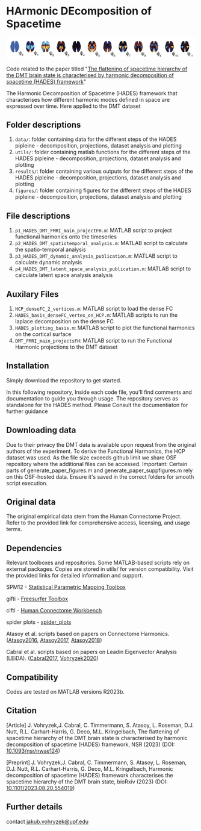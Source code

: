# HArmonic DEcomposition of Spacetime

![cover](HADES_front_github.png)

Code related to the paper titled "[The flattening of spacetime hierarchy of the DMT brain state is characterised by harmonic decomposition of spacetime (HADES) framework](https://academic.oup.com/nsr/advance-article/doi/10.1093/nsr/nwae124/7640873)"

The Harmonic Decomposition of Spacetime (HADES) framework that characterises how different harmonic modes defined in space are expressed over time. Here applied to the DMT dataset

## Folder descriptions

1. `data/`: folder containing data for the different steps of the HADES pipleine - decomposition, projections, dataset analysis and plotting
2. `utils/`: folder containing matlab functions for the different steps of the HADES pipleine - decomposition, projections, dataset analysis and plotting
3. `results/`: folder containing various outputs for the different steps of the HADES pipleine - decomposition, projections, dataset analysis and plotting
4. `figures/`: folder containing figures for the different steps of the HADES pipleine - decomposition, projections, dataset analysis and plotting

## File descriptions


1. `p1_HADES_DMT_FMRI_main_projectFH.m`: MATLAB script to project functional harmonics onto the timeseries
2. `p2_HADES_DMT_spatiotemporal_analysis.m`: MATLAB script to calculate the spatio-temporal analysis
3. `p3_HADES_DMT_dynamic_analysis_publication.m`: MATLAB script to calculate dynamic analysis
4. `p4_HADES_DMT_latent_space_analysis_publication.m`: MATLAB script to calculate latent space analysis analysis

## Auxilary Files
1. `HCP_denseFC_2_vertices.m`: MATLAB script to load the dense FC
2. `HADES_basis_denseFC_vertex_on_HCP.m`: MATLAB scripts to run the laplace decomposition on the dense FC
3. `HADES_plotting_basis.m`: MATLAB script to plot the functional harmonics on the cortical surface
4. `DMT_FMRI_main_projectsFH`: MATLAB script to run the Functional Harmonic projections to the DMT dataset

## Installation
Simply download the repository to get started. 

In this following repository,
Inside each code file, you'll find comments and documentation to guide you through usage.
The repository serves as standalone for the HADES method. Please Consult the documentiaton for further guidance

## Downloading data
Due to their privacy the DMT data is available upon request from the original authors of the experiment.
To derive the Functional Harmonics, the HCP dataset was used. As the file size exceeds github limit we share OSF repository where the additional files can be accessed.
Important: Certain parts of generate_paper_figures.m and generate_paper_suppfigures.m rely on this OSF-hosted data. Ensure it's saved in the correct folders for smooth script execution.

## Original data
The original empirical data stem from the Human Connectome Project. Refer to the provided link for comprehensive access, licensing, and usage terms.
## Dependencies
Relevant toolboxes and repositories. Some MATLAB-based scripts rely on external packages. Copies are stored in utils/ for version compatibility. Visit the provided links for detailed information and support.

SPM12        - [Statistical Parametric Mapping Toolbox](https://www.fil.ion.ucl.ac.uk/spm/software/spm12/)

gifti        - [Freesurfer Toolbox](https://surfer.nmr.mgh.harvard.edu/fswiki/GIfTI)

cifti        - [Human Connectome Workbench](https://www.humanconnectome.org/software/workbench-command/-cifti-help)

spider plots - [spider_plots](https://uk.mathworks.com/matlabcentral/fileexchange/59561-spider_plot)

Atasoy et al. scripts based on papers on Connectome Harmonics. ([Atasoy2016](https://www.nature.com/articles/ncomms10340), [Atasoy2017](https://doi.org/10.1038/s41598-017-17546-0), [Atasoy2018](https://doi.org/10.1016/bs.pbr.2018.08.009))

Cabral et al. scripts based on papers on Leadin Eigenvector Analysis (LEiDA). ([Cabral2017](https://www.nature.com/articles/s41598-017-05425-7), [Vohryzek2020](https://www.frontiersin.org/articles/10.3389/fnsys.2020.00020/full))

## Compatibility
Codes are tested on MATLAB versions R2023b.

## Citation
[Article] J. Vohryzek,J. Cabral, C. Timmermann, S. Atasoy, L. Roseman, D.J. Nutt, R.L. Carhart-Harris, G. Deco, M.L. Kringelbach, The flattening of spacetime hierarchy of the DMT brain state is characterised by harmonic decomposition of spacetime (HADES) framework, NSR (2023) (DOI: [10.1093/nsr/nwae124](https://academic.oup.com/nsr/advance-article/doi/10.1093/nsr/nwae124/7640873))

[Preprint] J. Vohryzek,J. Cabral, C. Timmermann, S. Atasoy, L. Roseman, D.J. Nutt, R.L. Carhart-Harris, G. Deco, M.L. Kringelbach, Harmonic decomposition of spacetime (HADES) framework characterises the spacetime hierarchy of the DMT brain state, bioRxiv (2023) (DOI: [10.1101/2023.08.20.554019](https://www.biorxiv.org/content/10.1101/2023.08.20.554019v1.abstract))

## Further details
contact jakub.vohryzek@upf.edu
